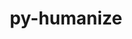 ---
title: "py-humanize"
layout: cache
categories: [package, develop]
meta: {"compilers": ["none"], "num_specs": 61, "num_specs_by_stack": {"e4s": 4, "root": 61}, "oss": ["ubuntu22.04"], "platforms": ["linux"], "stacks": ["e4s", "root"], "targets": ["x86_64_v3"], "versions": ["4.13.0", "4.9.0"]}
spec_details: [{"compiler": "none", "hash": "2ihoiszhpf4j6j5ruznfks2hxnebu35n", "os": "ubuntu22.04", "platform": "linux", "size": "-", "stacks": ["root"], "target": "x86_64_v3", "variants": ["build_system=python_pip"], "versions": ["4.9.0"]}, {"compiler": "none", "hash": "2qlc2xlwyi42rtiz7ufilhlsjfm5mubk", "os": "ubuntu22.04", "platform": "linux", "size": "-", "stacks": ["root"], "target": "x86_64_v3", "variants": ["build_system=python_pip"], "versions": ["4.9.0"]}, {"compiler": "none", "hash": "3fp7nsxdpcmpmjzmjlr637qqjuhwdxx3", "os": "ubuntu22.04", "platform": "linux", "size": "-", "stacks": ["root"], "target": "x86_64_v3", "variants": ["build_system=python_pip"], "versions": ["4.9.0"]}, {"compiler": "none", "hash": "42q6hkwg2pyzaocsp2lejl4h7osxjbrm", "os": "ubuntu22.04", "platform": "linux", "size": "-", "stacks": ["root"], "target": "x86_64_v3", "variants": ["build_system=python_pip"], "versions": ["4.9.0"]}, {"compiler": "none", "hash": "5twcnhg5fgyhapfk2kqsi6ljkhuxtbv7", "os": "ubuntu22.04", "platform": "linux", "size": "-", "stacks": ["root"], "target": "x86_64_v3", "variants": ["build_system=python_pip"], "versions": ["4.9.0"]}, {"compiler": "none", "hash": "6dknnrw4v7qbsm4qo6s6hg6qnabmzbyl", "os": "ubuntu22.04", "platform": "linux", "size": "-", "stacks": ["root"], "target": "x86_64_v3", "variants": ["build_system=python_pip"], "versions": ["4.9.0"]}, {"compiler": "none", "hash": "6mdktuas2h4pmrsdcadau72q6sobgmy3", "os": "ubuntu22.04", "platform": "linux", "size": "-", "stacks": ["root"], "target": "x86_64_v3", "variants": ["build_system=python_pip"], "versions": ["4.9.0"]}, {"compiler": "none", "hash": "6pnfq2xvcxgtwuy7v2wn5sodjkxo2ldt", "os": "ubuntu22.04", "platform": "linux", "size": "-", "stacks": ["root"], "target": "x86_64_v3", "variants": ["build_system=python_pip"], "versions": ["4.13.0"]}, {"compiler": "none", "hash": "7jn6pbopzrkceraioip6wc5e6zessb6n", "os": "ubuntu22.04", "platform": "linux", "size": "-", "stacks": ["root"], "target": "x86_64_v3", "variants": ["build_system=python_pip"], "versions": ["4.9.0"]}, {"compiler": "none", "hash": "7tqlbw6vdiycib4zdhubaask64ro65ug", "os": "ubuntu22.04", "platform": "linux", "size": "-", "stacks": ["root"], "target": "x86_64_v3", "variants": ["build_system=python_pip"], "versions": ["4.9.0"]}, {"compiler": "none", "hash": "7w7l7m5x5ek2p62yvrapo7g6m6xychoy", "os": "ubuntu22.04", "platform": "linux", "size": "-", "stacks": ["root"], "target": "x86_64_v3", "variants": ["build_system=python_pip"], "versions": ["4.9.0"]}, {"compiler": "none", "hash": "aa55ktgrf25rxoq7uqyngqdqvtg3azyu", "os": "ubuntu22.04", "platform": "linux", "size": "-", "stacks": ["root"], "target": "x86_64_v3", "variants": ["build_system=python_pip"], "versions": ["4.9.0"]}, {"compiler": "none", "hash": "agb76dj37hub6h3nlnugx4kcdjsdmn7i", "os": "ubuntu22.04", "platform": "linux", "size": "-", "stacks": ["root"], "target": "x86_64_v3", "variants": ["build_system=python_pip"], "versions": ["4.9.0"]}, {"compiler": "none", "hash": "biagag63ncrm54oypqmkdtqczyaxnbev", "os": "ubuntu22.04", "platform": "linux", "size": "-", "stacks": ["root"], "target": "x86_64_v3", "variants": ["build_system=python_pip"], "versions": ["4.9.0"]}, {"compiler": "none", "hash": "bs6swuodv4by6v27sffxhsteeze6kz4o", "os": "ubuntu22.04", "platform": "linux", "size": "-", "stacks": ["root"], "target": "x86_64_v3", "variants": ["build_system=python_pip"], "versions": ["4.9.0"]}, {"compiler": "none", "hash": "bsqf2jihto73dlykn3uomifm73oyh4lo", "os": "ubuntu22.04", "platform": "linux", "size": "-", "stacks": ["root"], "target": "x86_64_v3", "variants": ["build_system=python_pip"], "versions": ["4.13.0"]}, {"compiler": "none", "hash": "c2hsvfqjrhbg65y33gld57w2kxdbvt52", "os": "ubuntu22.04", "platform": "linux", "size": "-", "stacks": ["root"], "target": "x86_64_v3", "variants": ["build_system=python_pip"], "versions": ["4.9.0"]}, {"compiler": "none", "hash": "c5cnxcossngwvi3c5vfbldydl7qrivxh", "os": "ubuntu22.04", "platform": "linux", "size": "-", "stacks": ["root"], "target": "x86_64_v3", "variants": ["build_system=python_pip"], "versions": ["4.9.0"]}, {"compiler": "none", "hash": "cbc6nbw5nqcqvc7sfe35kjeqsthpeyjs", "os": "ubuntu22.04", "platform": "linux", "size": "-", "stacks": ["root"], "target": "x86_64_v3", "variants": ["build_system=python_pip"], "versions": ["4.9.0"]}, {"compiler": "none", "hash": "cw5e2jy4dh3xf7qullzhrjaytaujzahl", "os": "ubuntu22.04", "platform": "linux", "size": "-", "stacks": ["root"], "target": "x86_64_v3", "variants": ["build_system=python_pip"], "versions": ["4.13.0"]}, {"compiler": "none", "hash": "devsrat2e4w2b5lvjtpexah32nnsfqic", "os": "ubuntu22.04", "platform": "linux", "size": "-", "stacks": ["root"], "target": "x86_64_v3", "variants": ["build_system=python_pip"], "versions": ["4.9.0"]}, {"compiler": "none", "hash": "drm7qk44heodiodqjjodq6cmvcl3tf7i", "os": "ubuntu22.04", "platform": "linux", "size": "-", "stacks": ["root"], "target": "x86_64_v3", "variants": ["build_system=python_pip"], "versions": ["4.9.0"]}, {"compiler": "none", "hash": "e34jq5lpnrdkpbfm4gmbyc34b4sphr6s", "os": "ubuntu22.04", "platform": "linux", "size": "-", "stacks": ["root"], "target": "x86_64_v3", "variants": ["build_system=python_pip"], "versions": ["4.9.0"]}, {"compiler": "none", "hash": "f62nfuld2dnzxqlufsielcs7f7ui65w4", "os": "ubuntu22.04", "platform": "linux", "size": "-", "stacks": ["root"], "target": "x86_64_v3", "variants": ["build_system=python_pip"], "versions": ["4.9.0"]}, {"compiler": "none", "hash": "fajiyszltthfrmwdxolk7edp27ushqef", "os": "ubuntu22.04", "platform": "linux", "size": "-", "stacks": ["e4s", "root"], "target": "x86_64_v3", "variants": ["build_system=python_pip"], "versions": ["4.13.0"]}, {"compiler": "none", "hash": "frg7da7wvwqinxblcogilekxvpwkn5zc", "os": "ubuntu22.04", "platform": "linux", "size": "-", "stacks": ["root"], "target": "x86_64_v3", "variants": ["build_system=python_pip"], "versions": ["4.9.0"]}, {"compiler": "none", "hash": "g2xwdq2w33d2g445nfig3unhobxb6woc", "os": "ubuntu22.04", "platform": "linux", "size": "-", "stacks": ["root"], "target": "x86_64_v3", "variants": ["build_system=python_pip"], "versions": ["4.9.0"]}, {"compiler": "none", "hash": "g62if75erkerjvrcv3hv45ew5qzk4jkr", "os": "ubuntu22.04", "platform": "linux", "size": "-", "stacks": ["root"], "target": "x86_64_v3", "variants": ["build_system=python_pip"], "versions": ["4.13.0"]}, {"compiler": "none", "hash": "gittmty64rmwdzyhunhwb3rft75qzfs2", "os": "ubuntu22.04", "platform": "linux", "size": "-", "stacks": ["root"], "target": "x86_64_v3", "variants": ["build_system=python_pip"], "versions": ["4.9.0"]}, {"compiler": "none", "hash": "gvwtuobqw7hx66r3eravcs3ofthptmhq", "os": "ubuntu22.04", "platform": "linux", "size": "-", "stacks": ["root"], "target": "x86_64_v3", "variants": ["build_system=python_pip"], "versions": ["4.9.0"]}, {"compiler": "none", "hash": "ji2uz4fb2ky5w5ibz4orkf4u4bmohv5j", "os": "ubuntu22.04", "platform": "linux", "size": "-", "stacks": ["root"], "target": "x86_64_v3", "variants": ["build_system=python_pip"], "versions": ["4.9.0"]}, {"compiler": "none", "hash": "k6g6kkwp6gz5xbpup56akdojkww5ye3d", "os": "ubuntu22.04", "platform": "linux", "size": "-", "stacks": ["root"], "target": "x86_64_v3", "variants": ["build_system=python_pip"], "versions": ["4.9.0"]}, {"compiler": "none", "hash": "km6todqynxopegakvjm63674lbo4nzyv", "os": "ubuntu22.04", "platform": "linux", "size": "-", "stacks": ["root"], "target": "x86_64_v3", "variants": ["build_system=python_pip"], "versions": ["4.9.0"]}, {"compiler": "none", "hash": "l34kri5khojanufokskoacw3hzwe7p5p", "os": "ubuntu22.04", "platform": "linux", "size": "-", "stacks": ["root"], "target": "x86_64_v3", "variants": ["build_system=python_pip"], "versions": ["4.9.0"]}, {"compiler": "none", "hash": "lbwnx72xqsg4k3cg6zd7jxrgmyxjmxoh", "os": "ubuntu22.04", "platform": "linux", "size": "-", "stacks": ["root"], "target": "x86_64_v3", "variants": ["build_system=python_pip"], "versions": ["4.9.0"]}, {"compiler": "none", "hash": "lgkfaz6eclxut5qpnxqakp5bmkkjedba", "os": "ubuntu22.04", "platform": "linux", "size": "-", "stacks": ["root"], "target": "x86_64_v3", "variants": ["build_system=python_pip"], "versions": ["4.9.0"]}, {"compiler": "none", "hash": "mdtreti7isy2svgw3bxyjz246i7un7jh", "os": "ubuntu22.04", "platform": "linux", "size": "-", "stacks": ["root"], "target": "x86_64_v3", "variants": ["build_system=python_pip"], "versions": ["4.9.0"]}, {"compiler": "none", "hash": "ml674jazlehpc6cat4y53uuh2g4k5q4t", "os": "ubuntu22.04", "platform": "linux", "size": "-", "stacks": ["root"], "target": "x86_64_v3", "variants": ["build_system=python_pip"], "versions": ["4.9.0"]}, {"compiler": "none", "hash": "nbopasi2ey5ujgryz4sl567dekq4gb4i", "os": "ubuntu22.04", "platform": "linux", "size": "-", "stacks": ["root"], "target": "x86_64_v3", "variants": ["build_system=python_pip"], "versions": ["4.13.0"]}, {"compiler": "none", "hash": "nkrn2lgnyvsvywy34evs36r7acywr5k4", "os": "ubuntu22.04", "platform": "linux", "size": "-", "stacks": ["root"], "target": "x86_64_v3", "variants": ["build_system=python_pip"], "versions": ["4.13.0"]}, {"compiler": "none", "hash": "o7n3spbxwgjyianigtopotnexhr2kxyt", "os": "ubuntu22.04", "platform": "linux", "size": "-", "stacks": ["root"], "target": "x86_64_v3", "variants": ["build_system=python_pip"], "versions": ["4.9.0"]}, {"compiler": "none", "hash": "p5ji4nideqfzdpx334fejrouyjydxxxb", "os": "ubuntu22.04", "platform": "linux", "size": "-", "stacks": ["root"], "target": "x86_64_v3", "variants": ["build_system=python_pip"], "versions": ["4.9.0"]}, {"compiler": "none", "hash": "pnprmsx6lzovnl757cpzbgbad6zm343g", "os": "ubuntu22.04", "platform": "linux", "size": "-", "stacks": ["root"], "target": "x86_64_v3", "variants": ["build_system=python_pip"], "versions": ["4.9.0"]}, {"compiler": "none", "hash": "pqzo4yque4zpou3u6qct5xkviktilbdj", "os": "ubuntu22.04", "platform": "linux", "size": "-", "stacks": ["e4s", "root"], "target": "x86_64_v3", "variants": ["build_system=python_pip"], "versions": ["4.13.0"]}, {"compiler": "none", "hash": "pr3ucgs2zhz44efkd4t4qdjsqe7beozt", "os": "ubuntu22.04", "platform": "linux", "size": "-", "stacks": ["root"], "target": "x86_64_v3", "variants": ["build_system=python_pip"], "versions": ["4.9.0"]}, {"compiler": "none", "hash": "psf4yqzuqyl7kafr34swruaj42hqyalq", "os": "ubuntu22.04", "platform": "linux", "size": "-", "stacks": ["root"], "target": "x86_64_v3", "variants": ["build_system=python_pip"], "versions": ["4.9.0"]}, {"compiler": "none", "hash": "qcanrheaple2qsaqwm5om3e5vlxvstcb", "os": "ubuntu22.04", "platform": "linux", "size": "-", "stacks": ["e4s", "root"], "target": "x86_64_v3", "variants": ["build_system=python_pip"], "versions": ["4.13.0"]}, {"compiler": "none", "hash": "qojnlv6iztpu266zww7vik56beqpp4ez", "os": "ubuntu22.04", "platform": "linux", "size": "-", "stacks": ["root"], "target": "x86_64_v3", "variants": ["build_system=python_pip"], "versions": ["4.9.0"]}, {"compiler": "none", "hash": "rlnrd3tdo4ul25kgxjx6bbmnrldnu5pj", "os": "ubuntu22.04", "platform": "linux", "size": "-", "stacks": ["root"], "target": "x86_64_v3", "variants": ["build_system=python_pip"], "versions": ["4.9.0"]}, {"compiler": "none", "hash": "t4xi5x7rmn6ltolcn43fdxm3avrx4zwo", "os": "ubuntu22.04", "platform": "linux", "size": "-", "stacks": ["root"], "target": "x86_64_v3", "variants": ["build_system=python_pip"], "versions": ["4.9.0"]}, {"compiler": "none", "hash": "t5ornh5dzt6b76yqk3uvdoioelobwgtt", "os": "ubuntu22.04", "platform": "linux", "size": "-", "stacks": ["root"], "target": "x86_64_v3", "variants": ["build_system=python_pip"], "versions": ["4.9.0"]}, {"compiler": "none", "hash": "tpbgb2mmrz53s5mtkucdwffflkidaff4", "os": "ubuntu22.04", "platform": "linux", "size": "-", "stacks": ["root"], "target": "x86_64_v3", "variants": ["build_system=python_pip"], "versions": ["4.9.0"]}, {"compiler": "none", "hash": "u6n6nnooovwdvsltsq75wyob6n4tvc7k", "os": "ubuntu22.04", "platform": "linux", "size": "-", "stacks": ["e4s", "root"], "target": "x86_64_v3", "variants": ["build_system=python_pip"], "versions": ["4.13.0"]}, {"compiler": "none", "hash": "ukzeq6so4fm65lz6bcxfzu4mjtihh56t", "os": "ubuntu22.04", "platform": "linux", "size": "-", "stacks": ["root"], "target": "x86_64_v3", "variants": ["build_system=python_pip"], "versions": ["4.9.0"]}, {"compiler": "none", "hash": "uzvenb6sdr6bskbpdt7y7podtjet3eak", "os": "ubuntu22.04", "platform": "linux", "size": "-", "stacks": ["root"], "target": "x86_64_v3", "variants": ["build_system=python_pip"], "versions": ["4.9.0"]}, {"compiler": "none", "hash": "v2kzxvhhouazuwheqtc2uwdubmxtsokw", "os": "ubuntu22.04", "platform": "linux", "size": "-", "stacks": ["root"], "target": "x86_64_v3", "variants": ["build_system=python_pip"], "versions": ["4.13.0"]}, {"compiler": "none", "hash": "x2wwnbpt5so3kyw74kqgnpgqlmctuhtu", "os": "ubuntu22.04", "platform": "linux", "size": "-", "stacks": ["root"], "target": "x86_64_v3", "variants": ["build_system=python_pip"], "versions": ["4.13.0"]}, {"compiler": "none", "hash": "ydse7fkneovp3m4t66gy2r3sgwlozmby", "os": "ubuntu22.04", "platform": "linux", "size": "-", "stacks": ["root"], "target": "x86_64_v3", "variants": ["build_system=python_pip"], "versions": ["4.9.0"]}, {"compiler": "none", "hash": "yldt4zopjnqqx43whafgs7cw4raxrv2r", "os": "ubuntu22.04", "platform": "linux", "size": "-", "stacks": ["root"], "target": "x86_64_v3", "variants": ["build_system=python_pip"], "versions": ["4.9.0"]}, {"compiler": "none", "hash": "zdwck2rpodqfqfrz5loe7hebppabzupk", "os": "ubuntu22.04", "platform": "linux", "size": "-", "stacks": ["root"], "target": "x86_64_v3", "variants": ["build_system=python_pip"], "versions": ["4.9.0"]}, {"compiler": "none", "hash": "zy7oqfqbacbf5ivqqacdjedxa2dcw5kj", "os": "ubuntu22.04", "platform": "linux", "size": "-", "stacks": ["root"], "target": "x86_64_v3", "variants": ["build_system=python_pip"], "versions": ["4.9.0"]}]
---